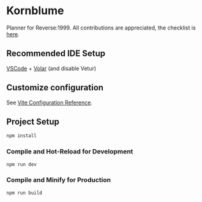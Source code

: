 # Kornblume

Planner for Reverse:1999. All contributions are appreciated, the checklist is [here](https://docs.google.com/spreadsheets/d/1Ten6TdTrUbnFhOGallPDs2Xs7GNfiQfsrf-uZidY4l8/edit#gid=1859046052).

## Recommended IDE Setup

[VSCode](https://code.visualstudio.com/) + [Volar](https://marketplace.visualstudio.com/items?itemName=Vue.volar) (and disable Vetur)

## Customize configuration

See [Vite Configuration Reference](https://vitejs.dev/config/).

## Project Setup

```sh
npm install
```

### Compile and Hot-Reload for Development

```sh
npm run dev
```

### Compile and Minify for Production

```sh
npm run build
```
